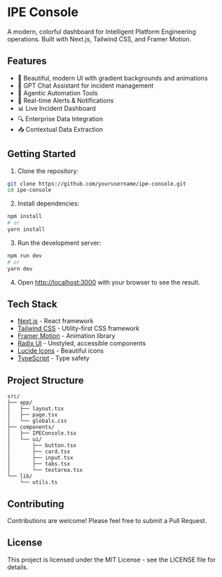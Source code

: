 # IPE Console

A modern, colorful dashboard for Intelligent Platform Engineering operations. Built with Next.js, Tailwind CSS, and Framer Motion.

## Features

- 🎨 Beautiful, modern UI with gradient backgrounds and animations
- 🤖 GPT Chat Assistant for incident management
- 🔧 Agentic Automation Tools
- 🔔 Real-time Alerts & Notifications
- 📊 Live Incident Dashboard
- 🔍 Enterprise Data Integration
- 📥 Contextual Data Extraction

## Getting Started

1. Clone the repository:
```bash
git clone https://github.com/yourusername/ipe-console.git
cd ipe-console
```

2. Install dependencies:
```bash
npm install
# or
yarn install
```

3. Run the development server:
```bash
npm run dev
# or
yarn dev
```

4. Open [http://localhost:3000](http://localhost:3000) with your browser to see the result.

## Tech Stack

- [Next.js](https://nextjs.org/) - React framework
- [Tailwind CSS](https://tailwindcss.com/) - Utility-first CSS framework
- [Framer Motion](https://www.framer.com/motion/) - Animation library
- [Radix UI](https://www.radix-ui.com/) - Unstyled, accessible components
- [Lucide Icons](https://lucide.dev/) - Beautiful icons
- [TypeScript](https://www.typescriptlang.org/) - Type safety

## Project Structure

```
src/
├── app/
│   ├── layout.tsx
│   ├── page.tsx
│   └── globals.css
├── components/
│   ├── IPEConsole.tsx
│   └── ui/
│       ├── button.tsx
│       ├── card.tsx
│       ├── input.tsx
│       ├── tabs.tsx
│       └── textarea.tsx
└── lib/
    └── utils.ts
```

## Contributing

Contributions are welcome! Please feel free to submit a Pull Request.

## License

This project is licensed under the MIT License - see the LICENSE file for details. 